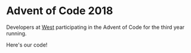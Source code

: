 # Advent of Code 2018

Developers at [West](https://www.west.com/) participating in the Advent of Code for the third year running.

Here's our code!
